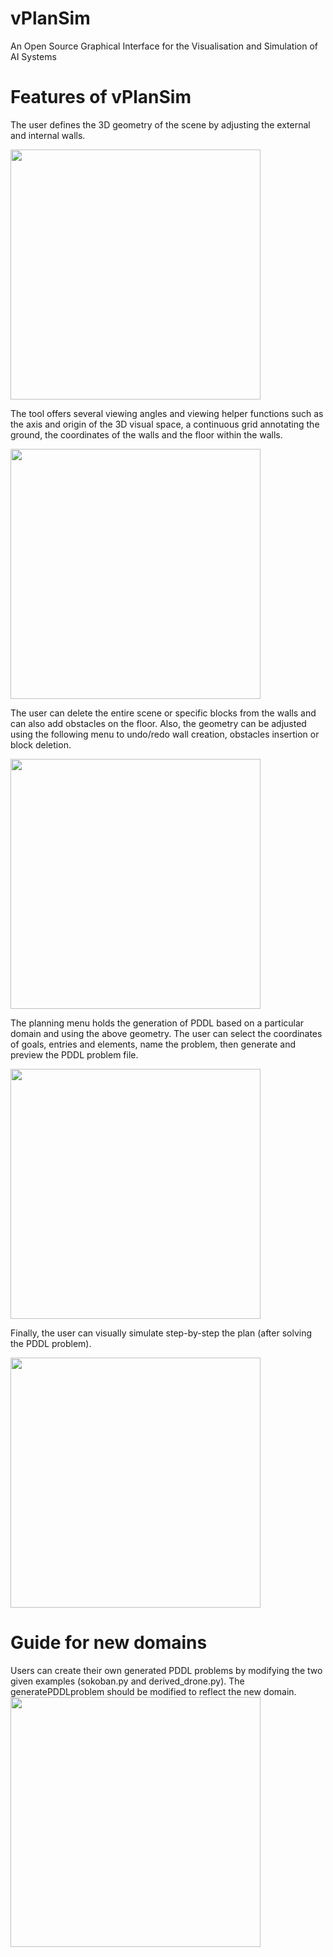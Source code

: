 # vPlanSim
An Open Source Graphical Interface for the Visualisation and Simulation of AI Systems


<h1>Features of vPlanSim</h1>


The user defines the 3D geometry of the scene by adjusting the external and internal walls.

<img src="https://user-images.githubusercontent.com/23278410/110217077-14985600-7eaa-11eb-89f5-fbf00ac46937.png" width=400>

The tool offers several viewing angles and viewing helper functions such as the axis and origin of the 3D visual space, a continuous grid annotating the ground, the coordinates of the walls and the floor within the walls.

<img src="https://user-images.githubusercontent.com/23278410/110217184-a99b4f00-7eaa-11eb-994a-a39f50cb7b33.png" width=400>

The user can delete the entire scene or specific blocks from the walls and can also add obstacles on the floor. Also, the geometry can be adjusted using the following menu to undo/redo wall creation, obstacles insertion or block deletion.

<img src="https://user-images.githubusercontent.com/23278410/110217307-32b28600-7eab-11eb-9edd-d8098861fcdf.png" width=400>

The planning menu holds the generation of PDDL based on a particular domain and using the above geometry. The user can select the coordinates of goals, entries and elements, name the problem, then generate and preview the PDDL problem file.

<img src="https://user-images.githubusercontent.com/23278410/110217433-f3386980-7eab-11eb-858a-c1c5457465ea.png" width=400>

Finally, the user can visually simulate step-by-step the plan (after solving the PDDL problem).

<img src="https://user-images.githubusercontent.com/23278410/110217536-69d56700-7eac-11eb-96b6-da1d64e7174c.png" width=400>

<h1>Guide for new domains</h1>

Users can create their own generated PDDL problems by modifying the two given examples (sokoban.py and derived_drone.py). The generatePDDLproblem should be modified to reflect the new domain.
<img src="https://user-images.githubusercontent.com/23278410/110531814-f2a20c00-8113-11eb-8267-3e689915e174.png" width=400>
